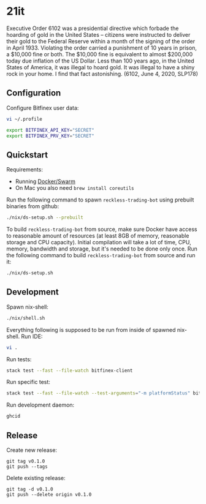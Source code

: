 # 21it

Executive Order 6102 was a presidential directive which forbade the hoarding of gold in the United States – citizens were instructed to deliver their gold to the Federal Reserve within a month of the signing of the order in April 1933. Violating the order carried a punishment of 10 years in prison, a $10,000 fine or both. The $10,000 fine is equivalent to almost $200,000 today due inflation of the US Dollar. Less than 100 years ago, in the United States of America, it was illegal to hoard gold. It was illegal to have a shiny rock in your home. I find that fact astonishing. (6102, June 4, 2020, SLP178)

## Configuration

Configure Bitfinex user data:

```sh
vi ~/.profile

export BITFINEX_API_KEY="SECRET"
export BITFINEX_PRV_KEY="SECRET"
```

## Quickstart

Requirements:

- Running [Docker/Swarm](https://docs.docker.com/engine/swarm/swarm-tutorial/create-swarm/)
- On Mac you also need `brew install coreutils`

Run the following command to spawn `reckless-trading-bot` using prebuilt binaries from github:

```sh
./nix/ds-setup.sh --prebuilt
```

To build `reckless-trading-bot` from source, make sure Docker have access to reasonable amount of resources (at least 8GB of memory, reasonable storage and CPU capacity). Initial compilation will take a lot of time, CPU, memory, bandwidth and storage, but it's needed to be done only once. Run the following command to build `reckless-trading-bot` from source and run it:

```sh
./nix/ds-setup.sh
```

## Development

Spawn nix-shell:

```sh
./nix/shell.sh
```

Everything following is supposed to be run from inside of spawned nix-shell. Run IDE:

```sh
vi .
```

Run tests:

```sh
stack test --fast --file-watch bitfinex-client
```

Run specific test:

```sh
stack test --fast --file-watch --test-arguments="-m platformStatus" bitfinex-client
```

Run development daemon:

```sh
ghcid
```

## Release

Create new release:

```shell
git tag v0.1.0
git push --tags
```

Delete existing release:

```shell
git tag -d v0.1.0
git push --delete origin v0.1.0
```
